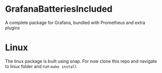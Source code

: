 # GrafanaBatteriesIncluded
A complete package for Grafana, bundled with Prometheus and extra plugins

# Linux
The linux package is built using snap.
For now clone this repo and navigate to linux folder and run `make install`

